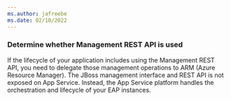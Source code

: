 ```yaml
---
ms.author: jafreebe
ms.date: 02/10/2022
---
```


### Determine whether Management REST API is used

If the lifecycle of your application includes using the Management REST API, you need to delegate those management operations to ARM (Azure Resource Manager). The JBoss management interface and REST API is not exposed on App Service. Instead, the App Service platform handles the orchestration and lifecycle of your EAP instances.
